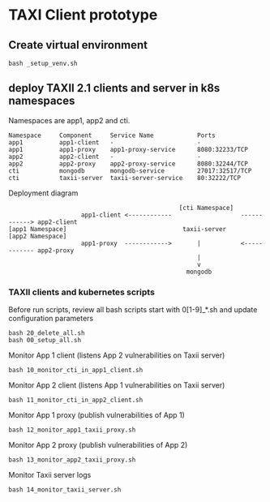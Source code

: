 # TAXI Client prototype

## Create virtual environment
```
bash _setup_venv.sh
```

## deploy TAXII 2.1 clients and server in k8s namespaces

Namespaces are app1, app2 and cti.
```
Namespace     Component     Service Name            Ports
app1          app1-client   -                       -
app1          app1-proxy    app1-proxy-service      8080:32233/TCP
app2          app2-client   -                       -
app2          app2-proxy    app2-proxy-service      8080:32244/TCP
cti           mongodb       mongodb-service         27017:32517/TCP
cti           taxii-server  taxii-server-service    80:32222/TCP
```

Deployment diagram

```
                                               [cti Namespace]
                    app1-client <------------                   ------------> app2-client
[app1 Namespace]                                taxii-server                                [app2 Namespace]
                    app1-proxy  ------------>       |           <------------ app2-proxy
                                                    |
                                                    v
                                                 mongodb
```

### TAXII clients and kubernetes scripts

Before run scripts, review all bash scripts start with 0[1-9]_*.sh and update configuration parameters

```
bash 20_delete_all.sh
bash 00_setup_all.sh

```

Monitor App 1 client (listens App 2 vulnerabilities on Taxii server)
```
bash 10_monitor_cti_in_app1_client.sh

```

Monitor App 2 client (listens App 1 vulnerabilities on Taxii server)
```
bash 11_monitor_cti_in_app2_client.sh

```

Monitor App 1 proxy (publish vulnerabilities of App 1)
```
bash 12_monitor_app1_taxii_proxy.sh

```

Monitor App 2 proxy (publish vulnerabilities of App 2)
```
bash 13_monitor_app2_taxii_proxy.sh

```

Monitor Taxii server logs
```
bash 14_monitor_taxii_server.sh

```